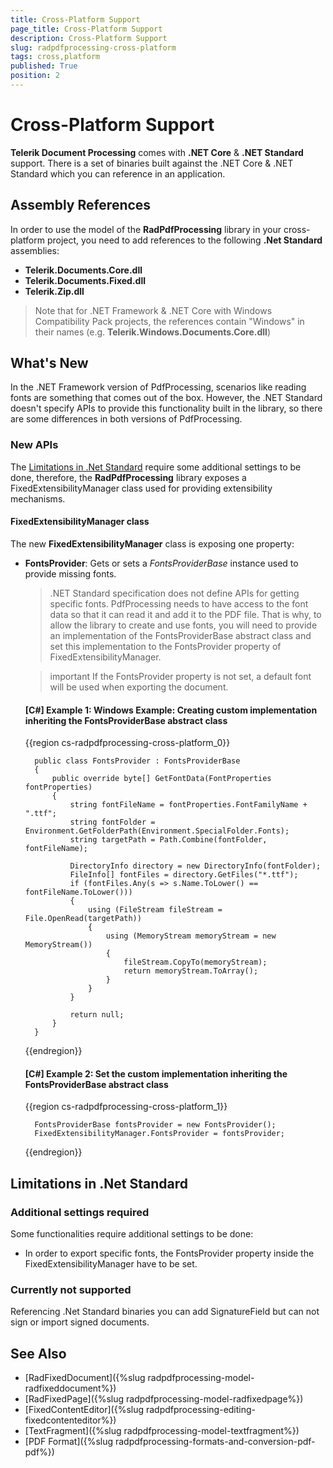 ```yaml
---
title: Cross-Platform Support
page_title: Cross-Platform Support
description: Cross-Platform Support
slug: radpdfprocessing-cross-platform
tags: cross,platform
published: True
position: 2
---
```


# Cross-Platform Support

**Telerik Document Processing** comes with **.NET Core** & **.NET Standard** support. There is a set of binaries built against the .NET Core & .NET Standard which you can reference in an application.

## Assembly References

In order to use the model of the **RadPdfProcessing** library in your cross-platform project, you need to add references to the following **.Net Standard** assemblies:

* **Telerik.Documents.Core.dll**
* **Telerik.Documents.Fixed.dll**
* **Telerik.Zip.dll**

> Note that for .NET Framework & .NET Core with Windows Compatibility Pack projects, the references contain "Windows" in their names (e.g. **Telerik.Windows.Documents.Core.dll**)

## What's New

In the .NET Framework version of PdfProcessing, scenarios like reading fonts are something that comes out of the box. However, the .NET Standard doesn't specify APIs to provide this functionality built in the library, so there are some differences in both versions of PdfProcessing.

### New APIs

The [Limitations in .Net Standard](#limitations-in-net-standard) require some additional settings to be done, therefore, the **RadPdfProcessing** library exposes a FixedExtensibilityManager class used for providing extensibility mechanisms.

#### FixedExtensibilityManager class

The new **FixedExtensibilityManager** class is exposing one property:

* **FontsProvider**: Gets or sets a *FontsProviderBase* instance used to provide missing fonts.

    > .NET Standard specification does not define APIs for getting specific fonts. PdfProcessing needs to have access to the font data so that it can read it and add it to the PDF file. That is why, to allow the library to create and use fonts, you will need to provide an implementation of the FontsProviderBase abstract class and set this implementation to the FontsProvider property of FixedExtensibilityManager.
    
    >important If the FontsProvider property is not set, a default font will be used when exporting the document.

    #### **[C#] Example 1: Windows Example: Creating custom implementation inheriting the FontsProviderBase abstract class**
    {{region cs-radpdfprocessing-cross-platform_0}}

        public class FontsProvider : FontsProviderBase
        {
            public override byte[] GetFontData(FontProperties fontProperties)
            {
                string fontFileName = fontProperties.FontFamilyName + ".ttf";
                string fontFolder = Environment.GetFolderPath(Environment.SpecialFolder.Fonts);
                string targetPath = Path.Combine(fontFolder, fontFileName);

                DirectoryInfo directory = new DirectoryInfo(fontFolder);
                FileInfo[] fontFiles = directory.GetFiles("*.ttf");
                if (fontFiles.Any(s => s.Name.ToLower() == fontFileName.ToLower()))
                {
                    using (FileStream fileStream = File.OpenRead(targetPath))
                    {
                        using (MemoryStream memoryStream = new MemoryStream())
                        {
                            fileStream.CopyTo(memoryStream);
                            return memoryStream.ToArray();
                        }
                    }
                }

                return null;
            }
        }
    {{endregion}}

    #### **[C#] Example 2: Set the custom implementation inheriting the FontsProviderBase abstract class**
    {{region cs-radpdfprocessing-cross-platform_1}}

        FontsProviderBase fontsProvider = new FontsProvider();
        FixedExtensibilityManager.FontsProvider = fontsProvider;
    {{endregion}}


## Limitations in .Net Standard

### Additional settings required
Some functionalities require additional settings to be done:
* In order to export specific fonts, the FontsProvider property inside the FixedExtensibilityManager have to be set.

### Currently not supported
Referencing .Net Standard binaries you can add SignatureField but can not sign or import signed documents.

## See Also

 * [RadFixedDocument]({%slug radpdfprocessing-model-radfixeddocument%})
 * [RadFixedPage]({%slug radpdfprocessing-model-radfixedpage%})
 * [FixedContentEditor]({%slug radpdfprocessing-editing-fixedcontenteditor%})
 * [TextFragment]({%slug radpdfprocessing-model-textfragment%})
 * [PDF Format]({%slug radpdfprocessing-formats-and-conversion-pdf-pdf%})

